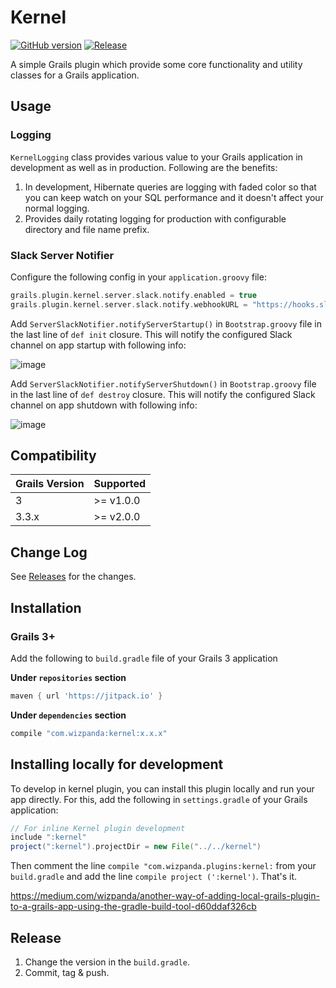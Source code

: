 # Kernel

[![GitHub version](https://badge.fury.io/gh/wizpanda%2Fkernel.svg)](https://badge.fury.io/gh/wizpanda%2Fkernel) 
[![Release](https://jitpack.io/v/com.wizpanda/kernel.svg)](https://jitpack.io/#com.wizpanda/kernel)

A simple Grails plugin which provide some core functionality and utility classes for a Grails application.

## Usage

### Logging

`KernelLogging` class provides various value to your Grails application in development as well as in production. Following are the benefits:

1. In development, Hibernate queries are logging with faded color so that you can keep watch on your SQL performance and it doesn't 
affect your normal logging.
2. Provides daily rotating logging for production with configurable directory and file name prefix.

### Slack Server Notifier

Configure the following config in your `application.groovy` file:

```groovy
grails.plugin.kernel.server.slack.notify.enabled = true
grails.plugin.kernel.server.slack.notify.webhookURL = "https://hooks.slack.com/services/xxxxxx/xxxxxxx/jJ5dbjbCnfB8EN5dBugFi3d"
```

Add `ServerSlackNotifier.notifyServerStartup()` in `Bootstrap.groovy` file in the last line of `def init` closure. This will notify the 
configured Slack channel on app startup with following info:

![image](https://user-images.githubusercontent.com/1804514/56596307-f73ba500-660d-11e9-93e2-fcb8f582b056.png)

Add `ServerSlackNotifier.notifyServerShutdown()` in `Bootstrap.groovy` file in the last line of `def destroy` closure. This will notify 
the configured Slack channel on app shutdown with following info:

![image](https://user-images.githubusercontent.com/1804514/56596481-4681d580-660e-11e9-8f0b-4556f2c84b38.png)


## Compatibility

Grails Version | Supported
--------- | ---------
3         |  >= v1.0.0
3.3.x     |  >= v2.0.0

## Change Log

See [Releases](https://github.com/wizpanda/kernel/releases) for the changes.

## Installation

### Grails 3+

Add the following to `build.gradle` file of your Grails 3 application

**Under `repositories` section**

```groovy
maven { url 'https://jitpack.io' }
```

**Under `dependencies` section**

```groovy
compile "com.wizpanda:kernel:x.x.x"
```

## Installing locally for development

To develop in kernel plugin, you can install this plugin locally and run your app directly. For this, add the following in 
`settings.gradle` of your Grails application:

```groovy
// For inline Kernel plugin development
include ":kernel"
project(":kernel").projectDir = new File("../../kernel")
```

Then comment the line `compile "com.wizpanda.plugins:kernel:` from your `build.gradle` and add the line `compile project (':kernel')`. That's it.

https://medium.com/wizpanda/another-way-of-adding-local-grails-plugin-to-a-grails-app-using-the-gradle-build-tool-d60ddaf326cb

## Release

1. Change the version in the `build.gradle`.
2. Commit, tag & push.
